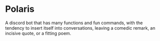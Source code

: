 # Polaris
A discord bot that has many functions and fun commands, with the tendency to insert itself into conversations, leaving a comedic remark, an incisive quote, or a fitting poem.
